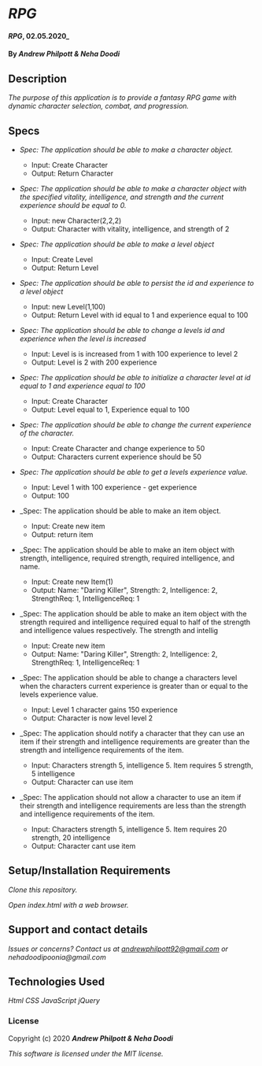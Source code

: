 # _RPG_
#### _RPG_, 02.05.2020_
#### By _**Andrew Philpott & Neha Doodi**_
## Description
_The purpose of this application is to provide a fantasy RPG game with dynamic character selection, combat, and progression._

## Specs
* _Spec: The application should be able to make a character object._
  * Input: Create Character
  * Output: Return Character

* _Spec: The application should be able to make a character object with the specified vitality, intelligence, and strength and the current experience should be equal to 0._
  * Input: new Character(2,2,2)
  * Output: Character with vitality, intelligence, and strength of 2

* _Spec: The application should be able to make a level object_
  * Input: Create Level
  * Output: Return Level

* _Spec: The application should be able to persist the id and experience to a level object_
  * Input: new Level(1,100)
  * Output: Return Level with id equal to 1 and experience equal to 100

* _Spec: The application should be able to change a levels id and experience when the level is increased_
  * Input: Level is is increased from 1 with 100 experience to level 2
  * Output: Level is 2 with 200 experience

* _Spec: The application should be able to initialize a character level at id equal to 1 and experience equal to 100_
  * Input: Create Character
  * Output: Level equal to 1, Experience equal to 100

* _Spec: The application should be able to change the current experience of the character._
  * Input: Create Character and change experience to 50
  * Output: Characters current experience should be 50

* _Spec: The application should be able to get a levels experience value._
  * Input: Level 1 with 100 experience - get experience
  * Output: 100

* _Spec: The application should be able to make an item object.
  * Input: Create new item
  * Output: return item

* _Spec: The application should be able to make an item object with strength, intelligence, required strength, required intelligence, and name.
  * Input: Create new Item(1)
  * Output: Name: "Daring Killer", Strength: 2, Intelligence: 2, StrengthReq: 1, IntelligenceReq: 1 

* _Spec: The application should be able to make an item object with the strength required and intelligence required equal to half of the strength and intelligence values respectively. The strength and intellig
  * Input: Create new item
  * Output: Name: "Daring Killer", Strength: 2, Intelligence: 2, StrengthReq: 1, IntelligenceReq: 1 

* _Spec: The application should be able to change a characters level when the characters current experience is greater than or equal to the levels experience value.
  * Input: Level 1 character gains 150 experience
  * Output: Character is now level level 2

* _Spec: The application should notify a character that they can use an item if their strength and intelligence requirements are greater than the strength and intelligence requirements of the item.
  * Input: Characters strength 5, intelligence 5. Item requires 5 strength, 5 intelligence
  * Output: Character can use item

* _Spec: The application should not allow a character to use an item if their strength and intelligence requirements are less than the strength and intelligence requirements of the item.
  * Input: Characters strength 5, intelligence 5. Item requires 20 strength, 20 intelligence
  * Output: Character cant use item

## Setup/Installation Requirements
_Clone this repository._

_Open index.html with a web browser._

## Support and contact details
_Issues or concerns? Contact us at andrewphilpott92@gmail.com or nehadoodipoonia@gmail.com_

## Technologies Used
_Html_
_CSS_
_JavaScript_
_jQuery_

### License
Copyright (c) 2020 **_Andrew Philpott & Neha Doodi_**

*This software is licensed under the MIT license.*

